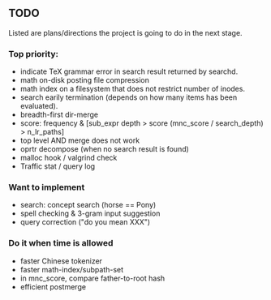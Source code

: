 ## TODO
Listed are plans/directions the project is going to do
in the next stage.

### Top priority:
* indicate TeX grammar error in search result returned by searchd.
* math on-disk posting file compression
* math index on a filesystem that does not restrict number of inodes.
* search earily termination (depends on how many items has been evaluated).
* breadth-first dir-merge
* score: frequency & [sub\_expr depth > score (mnc\_score / search\_depth) > n\_lr\_paths]
* top level AND merge does not work
* oprtr decompose (when no search result is found)
* malloc hook / valgrind check
* Traffic stat / query log

### Want to implement
* search: concept search (horse == Pony)
* spell checking & 3-gram input suggestion
* query correction ("do you mean XXX")

### Do it when time is allowed
* faster Chinese tokenizer
* faster math-index/subpath-set
* in mnc\_score, compare father-to-root hash
* efficient postmerge
